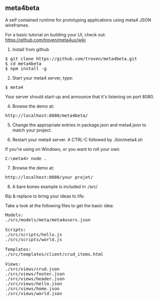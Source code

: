 meta4beta
---------

A self contained runtime for prototyping applications using meta4 JSON wireframes.

For a basic tutorial on building your UI, check out: https://github.com/troven/meta4ux/wiki


1) Install from github

<pre>
$ git clone https://github.com/troven/meta4beta.git
$ cd meta4beta
$ npm install -g
</pre>

2) Start your meta4 server, type:

<pre>
$ meta4
</pre>

Your server should start-up and announce that it's listening on port 8080.

4) Browse the demo at:

<pre>
http://localhost:8080/meta4beta/
</pre>

5) Change the appropriate entries in package.json and meta4.json to match your project.

6) Restart your meta4 server. A CTRL-C followed by ./bin/meta4.sh

If you're using on Windows, or you want to roll your own. 

<pre>
C:\meta4> node .
</pre>

7) Browse the demo at:

<pre>
http://localhost:8080/your_projet/
</pre>

8) A bare bones example is included in ./src/

Rip & replace to bring your ideas to life.

Take a look at the following files to get the basic idea:

<pre>
Models:
./src/models/meta/meta4users.json

Scripts:
./src/scripts/hello.js
./src/scripts/world.js

Templates:
./src/templates/client/crud_items.html

Views:
./src/views/crud.json
./src/views/footer.json
./src/views/header.json
./src/views/hello.json
./src/views/home.json
./src/views/world.json
</pre>


